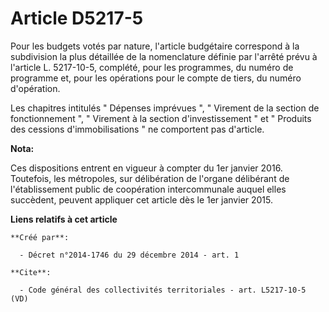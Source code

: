 # Article D5217-5

Pour les budgets votés par nature, l'article budgétaire correspond à la subdivision la plus détaillée de la nomenclature
définie par l'arrêté prévu à l'article L. 5217-10-5, complété, pour les programmes, du numéro de programme et, pour les
opérations pour le compte de tiers, du numéro d'opération. 

Les chapitres intitulés " Dépenses imprévues ", " Virement de la section de fonctionnement ", " Virement à la section
d'investissement " et " Produits des cessions d'immobilisations " ne comportent pas d'article.

**Nota:**

Ces dispositions entrent en vigueur à compter du 1er janvier 2016. Toutefois, les métropoles, sur délibération de l'organe
délibérant de l'établissement public de coopération intercommunale auquel elles succèdent, peuvent appliquer cet article dès
le 1er janvier 2015.

**Liens relatifs à cet article**

	**Créé par**:

	  - Décret n°2014-1746 du 29 décembre 2014 - art. 1

	**Cite**:

	  - Code général des collectivités territoriales - art. L5217-10-5 (VD)
